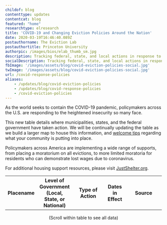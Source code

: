 ```yaml
---
childof: blog
contenttype: updates
contentcat: blog
featured: "home"
researchtype: elresearch
title: 'COVID-19 and Changing Eviction Policies Around the Nation'
date: 2020-03-19T16:46:40.089Z
postauthorname: The Eviction Lab
postauthortitle: Princeton University
authorpic: /images/bios/elab_thumb_sm.jpg
description: Tracking federal, state, and local actions in response to COVID-19.
socialDescription: Tracking federal, state, and local actions in response to COVID-19.  
fbImage: '/images/assets/blog/covid-eviction-policies-social.jpg'
twImage: '/images/assets/blog/covid-eviction-policies-social.jpg'
url: /covid-response-policies
aliases:
    - /updates/blog/covid-eviction-policies
    - /updates/blog/covid-response-policies
    - /covid-eviction-policies
---
```


As the world seeks to contain the COVID-19 pandemic, policymakers across the U.S. are responding to the heightened insecurity so many face.

This new table details where municipalities, states, and the federal government have taken action. We will be continually updating the table as we build a larger map to house this information, and <a href="https://evictionlab.org/contact/">welcome tips</a> regarding what your community is putting into place. 

Policymakers across America are implementing a wide range of supports, from placing a moratorium on all evictions, to more limited moratoria for residents who can demonstrate lost wages due to coronavirus.

For additional housing support resources, please visit <a href="https://justshelter.org" target="_blank">JustShelter.org</a>.


<div id="covid-blog">
<div class="covid-blog-table">
<table class="page-stats table-responsive natl-est">
 <tr class="">
  <th style="width:5%;">Placename</th>
  <th style="width:5%;">Level of Government<br/>(Local, State, or National)</th>
  <th style="width:30%;">Type of Action</th>
  <th style="width:15%;">Dates in Effect</th>
  <th style="width:35%;">Source</th>
 </tr>
</table>
<p class="ital" style="text-align: center">(Scroll within table to see all data)</p>
</div>
</div>


